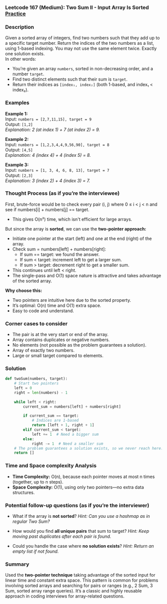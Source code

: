 ### Leetcode 167 (Medium): Two Sum II - Input Array Is Sorted [Practice](https://leetcode.com/problems/two-sum-ii-input-array-is-sorted)

### Description  
Given a sorted array of integers, find two numbers such that they add up to a specific target number. Return the indices of the two numbers as a list, using 1-based indexing. You may not use the same element twice. Exactly one solution exists.  
In other words:  
- You’re given an array `numbers`, sorted in non-decreasing order, and a number `target`.
- Find two distinct elements such that their sum is `target`.
- Return their indices as `[index₁, index₂]` (both 1-based, and index₁ < index₂).

### Examples  

**Example 1:**  
Input: `numbers = [2,7,11,15], target = 9`  
Output: `[1,2]`  
*Explanation: 2 (at index 1) + 7 (at index 2) = 9.*

**Example 2:**  
Input: `numbers = [1,2,3,4,4,9,56,90], target = 8`  
Output: `[4,5]`  
*Explanation: 4 (index 4) + 4 (index 5) = 8.*

**Example 3:**  
Input: `numbers = [1, 3, 4, 6, 8, 13], target = 7`  
Output: `[2,3]`  
*Explanation: 3 (index 2) + 4 (index 3) = 7.*

### Thought Process (as if you’re the interviewee)  
First, brute-force would be to check every pair (i, j) where 0 ≤ i < j < n and see if numbers[i] + numbers[j] == target.  
- This gives O(n²) time, which isn't efficient for large arrays.

But since the array is **sorted**, we can use the **two-pointer approach:**  
- Initiate one pointer at the start (left) and one at the end (right) of the array.
- Check sum = numbers[left] + numbers[right]:
  - If sum == target: we found the answer.
  - If sum < target: increment left to get a larger sum.
  - If sum > target: decrement right to get a smaller sum.
- This continues until left < right.
- The single-pass and O(1) space nature is attractive and takes advantage of the sorted array.

**Why choose this:**  
- Two pointers are intuitive here due to the sorted property.
- It’s optimal: O(n) time and O(1) extra space.
- Easy to code and understand.

### Corner cases to consider  
- The pair is at the very start or end of the array.
- Array contains duplicates or negative numbers.
- No elements (not possible as the problem guarantees a solution).
- Array of exactly two numbers.
- Large or small target compared to elements.

### Solution

```python
def twoSum(numbers, target):
    # Start two pointers
    left = 0
    right = len(numbers) - 1
    
    while left < right:
        current_sum = numbers[left] + numbers[right]
        
        if current_sum == target:
            # Indices are 1-based
            return [left + 1, right + 1]
        elif current_sum < target:
            left += 1  # Need a bigger sum
        else:
            right -= 1  # Need a smaller sum
    # The problem guarantees a solution exists, so we never reach here.
    return []
```

### Time and Space complexity Analysis  

- **Time Complexity:** O(n), because each pointer moves at most n times (together, up to n steps).
- **Space Complexity:** O(1), using only two pointers—no extra data structures.

### Potential follow-up questions (as if you’re the interviewer)  

- What if the array is **not sorted**?
  *Hint: Can you use a hashmap as in regular Two Sum?*

- How would you find **all unique pairs** that sum to target?
  *Hint: Keep moving past duplicates after each pair is found.*

- Could you handle the case where **no solution exists**?
  *Hint: Return an empty list if not found.*

### Summary
Used the **two-pointer technique** taking advantage of the sorted input for linear time and constant extra space. This pattern is common for problems involving sorted arrays and searching for pairs or ranges (e.g., 2 Sum, 3 Sum, sorted array range queries). It’s a classic and highly reusable approach in coding interviews for array-related questions.